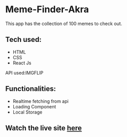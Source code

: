 # Meme-Finder-Akra
This app has the collection of 100 memes to check out.

## Tech used:
- HTML
- CSS
- React Js

API used:IMGFLIP

## Functionalities:
- Realtime fetching from api
- Loading Component
- Local Storage

## Watch the live site [here](https://meme-akra.netlify.app/)


